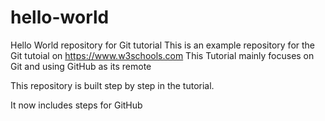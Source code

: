 # hello-world
Hello World repository for Git tutorial
This is an example repository for the Git tutoial on https://www.w3schools.com
This Tutorial mainly focuses on Git and using GitHub as its remote 

This repository is built step by step in the tutorial.

It now includes steps for GitHub
